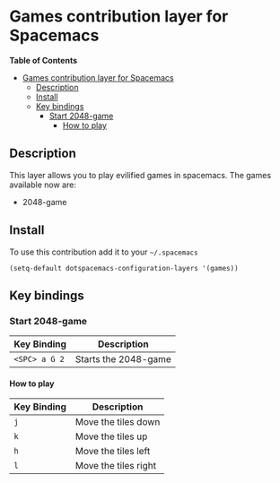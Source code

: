 # Games contribution layer for Spacemacs

<!-- markdown-toc start - Don't edit this section. Run M-x markdown-toc/generate-toc again -->
**Table of Contents**

- [Games contribution layer for Spacemacs](#games-contribution-layer-for-spacemacs)
    - [Description](#description)
    - [Install](#install)
    - [Key bindings](#key-bindings)
        - [Start 2048-game](#start-2048-game)
            - [How to play](#how-to-play)

<!-- markdown-toc end -->


## Description

This layer allows you to play evilified games in spacemacs.
The games available now are:

* 2048-game

## Install

To use this contribution add it to your `~/.spacemacs`

```elisp
(setq-default dotspacemacs-configuration-layers '(games))
```

## Key bindings

### Start 2048-game

Key Binding   | Description
--------------|------------------------------------------------------------
`<SPC> a G 2` | Starts the 2048-game

#### How to play

Key Binding   | Description
--------------|------------------------------------------------------------
`j`           | Move the tiles down
`k`           | Move the tiles up
`h`           | Move the tiles left
`l`           | Move the tiles right
